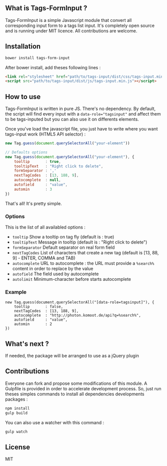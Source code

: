 ## What is Tags-FormInput ?

Tags-FormInput is a simple Javascript module that convert all corresponding input
form to a tags list input. It's completely open source and is running under MIT
licence. All contributions are welcome.

## Installation

```bash
bower install tags-form-input
```

After bower install, add theses following lines :

```html
<link rel="stylesheet" href="path/to/tags-input/dist/css/tags-input.min.css" />
<script src="path/to/tags-input/dist/js/tags-input.min.js"></script>
```

## How to use

Tags-FormInput is written in pure JS. There's no dependency. By default, the
script will find every input with a `data-role="tagsinput"` and affect them to
be tags-inputed but you can also use it on differents elements.

Once you've load the javascript file, you just have to write where
you want tags-input work (HTML5 API selector) :

```javascript
new Tag.guess(document.querySelectorAll("your-element"))

// Defaults options
new Tag.guess(document.querySelectorAll("your-element"), {
	tooltip       : true,
	tooltipText   : "Right click to delete",
	formSeparator : ','
	nextTagCodes  : [13, 188, 9],
	autocomplete  : null,
	autofield     : "value",
	automin       : 3
})
```

That's all! It's pretty simple.

### Options
This is the list of all availabled options :

- `tooltip` Show a tooltip on tag fly (default is : true)
- `tooltipText` Message in tooltip (default is : "Right click to delete")
- `formSeparator` Default separator on real form field
- `nextTagCodes` List of characters that create a new tag (default is
  [13, 88, 9] - ENTER, COMMA and TAB)
- `autocomplete` URL to autocomplete : the URL must provide a
  `%search%` content in order to replace by the value
- `autofield` The field used by autocomplete
- `autolimit` Minimum-character before starts autocomplete

### Example

```
new Tag.guess(document.querySelectorAll("[data-role=tagsinput]"), {
	tooltip       : false,
	nextTagCodes  : [13, 188, 9],
	autocomplete  : "http://photon.komoot.de/api?q=%search%",
	autofield     : "value",
	automin       : 2
})
```

## What's next ?

If needed, the package will be arranged to use as a jQuery plugin

## Contributions

Everyone can fork and propose some modifications of this module.
A Gulpfile is provided in order to accelerate development process. So, just run
theses simples commands to install all dependencies developments packages :

```bash
npm install
gulp build
```

You can also use a watcher with this command :

```bash
gulp watch
```

## License

MIT
